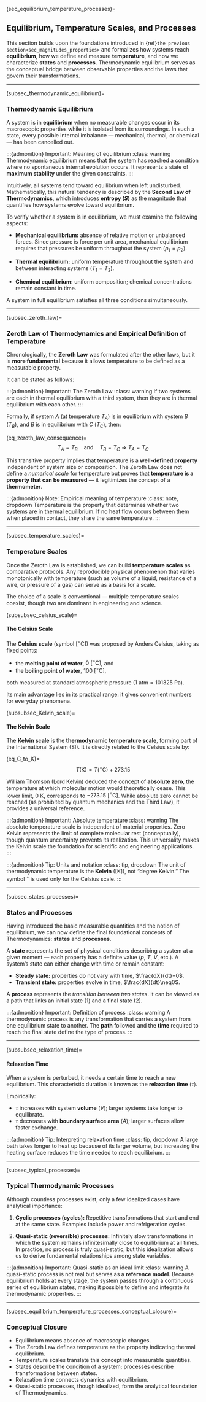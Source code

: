 (sec_equilibrium_temperature_processes)=
## Equilibrium, Temperature Scales, and Processes

This section builds upon the foundations introduced in {ref}`the previous section<sec_magnitudes_properties>` and formalizes how systems reach **equilibrium**, how we define and measure **temperature**, and how we characterize **states** and **processes**.
Thermodynamic equilibrium serves as the conceptual bridge between observable properties and the laws that govern their transformations.

---

(subsec_thermodynamic_equilibrium)=
### Thermodynamic Equilibrium

A system is in **equilibrium** when no measurable changes occur in its macroscopic properties while it is isolated from its surroundings.
In such a state, every possible internal imbalance — mechanical, thermal, or chemical — has been cancelled out.

:::{admonition} Important: Meaning of equilibrium
:class: warning
Thermodynamic equilibrium means that the system has reached a condition where no spontaneous internal evolution occurs.
It represents a state of **maximum stability** under the given constraints.
:::

Intuitively, all systems tend toward equilibrium when left undisturbed.
Mathematically, this natural tendency is described by the **Second Law of Thermodynamics**, which introduces **entropy ($S$)** as the magnitude that quantifies how systems evolve toward equilibrium.

To verify whether a system is in equilibrium, we must examine the following aspects:

* **Mechanical equilibrium:** absence of relative motion or unbalanced forces.
  Since pressure is force per unit area, mechanical equilibrium requires that pressures be uniform throughout the system ($p_1 = p_2$).

* **Thermal equilibrium:** uniform temperature throughout the system and between interacting systems ($T_1 = T_2$).

* **Chemical equilibrium:** uniform composition; chemical concentrations remain constant in time.

A system in full equilibrium satisfies all three conditions simultaneously.

---

(subsec_zeroth_law)=
### Zeroth Law of Thermodynamics and Empirical Definition of Temperature

Chronologically, the **Zeroth Law** was formulated after the other laws, but it is **more fundamental** because it allows temperature to be defined as a measurable property.

It can be stated as follows:

:::{admonition} Important: The Zeroth Law
:class: warning
If two systems are each in thermal equilibrium with a third system, then they are in thermal equilibrium with each other.
:::

Formally, if system $A$ (at temperature $T_A$) is in equilibrium with system $B$ ($T_B$), and $B$ is in equilibrium with $C$ ($T_C$), then:

(eq_zeroth_law_consequence)=
$$
T_A = T_B \quad \text{and} \quad T_B = T_C \ \Longrightarrow \ T_A = T_C
$$

This transitive property implies that temperature is a **well-defined property** independent of system size or composition.
The Zeroth Law does not define a *numerical scale* for temperature but proves that **temperature is a property that can be measured** — it legitimizes the concept of a **thermometer**.

:::{admonition} Note: Empirical meaning of temperature
:class: note, dropdown
Temperature is the property that determines whether two systems are in thermal equilibrium.
If no heat flow occurs between them when placed in contact, they share the same temperature.
:::

---

(subsec_temperature_scales)=
### Temperature Scales

Once the Zeroth Law is established, we can build **temperature scales** as comparative protocols.
Any reproducible physical phenomenon that varies monotonically with temperature (such as volume of a liquid, resistance of a wire, or pressure of a gas) can serve as a basis for a scale.

The choice of a scale is conventional — multiple temperature scales coexist, though two are dominant in engineering and science.

(subsubsec_celsius_scale)=
#### The Celsius Scale

The **Celsius scale** (symbol $[^\circ\text{C}]$) was proposed by Anders Celsius, taking as fixed points:

* the **melting point of water**, $0\ [^\circ\text{C}]$, and
* the **boiling point of water**, $100\ [^\circ\text{C}]$,

both measured at standard atmospheric pressure ($1\ \text{atm} = 101325\ \text{Pa}$).

Its main advantage lies in its practical range: it gives convenient numbers for everyday phenomena.

(subsubsec_Kelvin_scale)=
#### The Kelvin Scale

The **Kelvin scale** is the **thermodynamic temperature scale**, forming part of the International System (SI).
It is directly related to the Celsius scale by:

(eq_C_to_K)=
$$
T\left(\text{K}\right) = T\left(^\circ\text{C}\right) + 273.15
$$

William Thomson (Lord Kelvin) deduced the concept of **absolute zero**, the temperature at which molecular motion would theoretically cease.
This lower limit, $0\ \text{K}$, corresponds to $-273.15\ [^\circ\text{C}]$.
While absolute zero cannot be reached (as prohibited by quantum mechanics and the Third Law), it provides a universal reference.

:::{admonition} Important: Absolute temperature
:class: warning
The absolute temperature scale is independent of material properties.
Zero Kelvin represents the limit of complete molecular rest (conceptually), though quantum uncertainty prevents its realization.
This universality makes the Kelvin scale the foundation for scientific and engineering applications.
:::

:::{admonition} Tip: Units and notation
:class: tip, dropdown
The unit of thermodynamic temperature is the **Kelvin** ($[\text{K}]$), not “degree Kelvin.”
The symbol $^\circ$ is used only for the Celsius scale.
:::

---

(subsec_states_processes)=
### States and Processes

Having introduced the basic measurable quantities and the notion of equilibrium, we can now define the final foundational concepts of Thermodynamics: **states** and **processes**.

A **state** represents the set of physical conditions describing a system at a given moment — each property has a definite value ($p$, $T$, $V$, etc.).
A system’s state can either change with time or remain constant:

* **Steady state:** properties do not vary with time, $\frac{dX}{dt}=0$.
* **Transient state:** properties evolve in time, $\frac{dX}{dt}\neq0$.

A **process** represents the *transition between two states*.
It can be viewed as a path that links an initial state $(1)$ and a final state $(2)$.

:::{admonition} Important: Definition of process
:class: warning
A thermodynamic process is any transformation that carries a system from one equilibrium state to another.
The **path** followed and the **time** required to reach the final state define the type of process.
:::

---

(subsubsec_relaxation_time)=
#### Relaxation Time

When a system is perturbed, it needs a certain time to reach a new equilibrium.
This characteristic duration is known as the **relaxation time** ($\tau$).

Empirically:

* $\tau$ increases with system **volume** ($V$); larger systems take longer to equilibrate.
* $\tau$ decreases with **boundary surface area** ($A$); larger surfaces allow faster exchange.

:::{admonition} Tip: Interpreting relaxation time
:class: tip, dropdown
A large bath takes longer to heat up because of its larger volume,
but increasing the heating surface reduces the time needed to reach equilibrium.
:::

---

(subsec_typical_processes)=
### Typical Thermodynamic Processes

Although countless processes exist, only a few idealized cases have analytical importance:

1. **Cyclic processes (cycles):**
   Repetitive transformations that start and end at the same state.
   Examples include power and refrigeration cycles.

2. **Quasi-static (reversible) processes:**
   Infinitely slow transformations in which the system remains infinitesimally close to equilibrium at all times.
   In practice, no process is truly quasi-static, but this idealization allows us to derive fundamental relationships among state variables.

:::{admonition} Important: Quasi-static as an ideal limit
:class: warning
A quasi-static process is not real but serves as a **reference model**.
Because equilibrium holds at every stage, the system passes through a continuous series of equilibrium states,
making it possible to define and integrate its thermodynamic properties.
:::

---

(subsec_equilibrium_temperature_processes_conceptual_closure)=
### Conceptual Closure

* Equilibrium means absence of macroscopic changes.
* The Zeroth Law defines temperature as the property indicating thermal equilibrium.
* Temperature scales translate this concept into measurable quantities.
* States describe the condition of a system; processes describe transformations between states.
* Relaxation time connects dynamics with equilibrium.
* Quasi-static processes, though idealized, form the analytical foundation of Thermodynamics.
